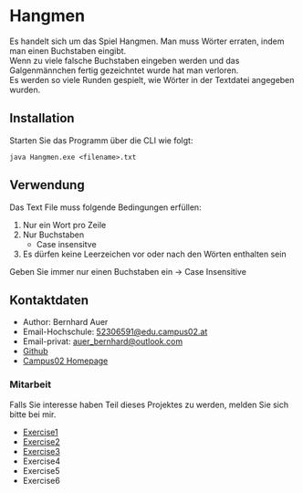 # Hangmen
Es handelt sich um das Spiel Hangmen. Man muss Wörter erraten, indem man einen Buchstaben eingibt.\
Wenn zu viele falsche Buchstaben eingeben werden und das Galgenmännchen fertig gezeichntet wurde hat man verloren.\
Es werden so viele Runden gespielt, wie Wörter in der Textdatei angegeben wurden.

## Installation

Starten Sie das Programm über die CLI wie folgt: 

`java Hangmen.exe <filename>.txt`

## Verwendung

Das Text File muss folgende Bedingungen erfüllen:

1. Nur ein Wort pro Zeile
2. Nur Buchstaben
    - Case insensitve
3. Es dürfen keine Leerzeichen vor oder nach den Wörten enthalten sein

Geben Sie immer nur einen Buchstaben ein -> Case Insensitive

## Kontaktdaten

- Author: Bernhard Auer
- Email-Hochschule: 52306591@edu.campus02.at
- Email-privat: auer_bernhard@outlook.com
- [Github](https://github.com/berniauer)
- [Campus02 Homepage](https://www.campus02.at/)

### Mitarbeit

Falls Sie interesse haben Teil dieses Projektes zu werden, melden Sie sich bitte bei mir.

  - [Exercise1](exercise1.md)
  - [Exercise2](exercise2.md)
  - [Exercise3](exercise3.md)
  - Exercise4
  - Exercise5
  - Exercise6
  

